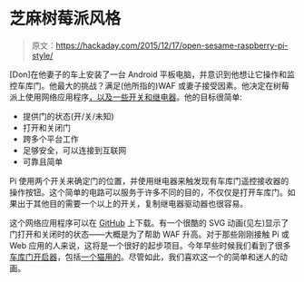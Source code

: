 # 芝麻树莓派风格

> 原文：<https://hackaday.com/2015/12/17/open-sesame-raspberry-pi-style/>

[Don]在他妻子的车上安装了一台 Android 平板电脑，并意识到他想让它操作和监控车库门。他最大的挑战？满足(他所指的)WAF 或妻子接受因素。他决定在树莓派上使用网络应用程序[，以及一些开关和继电器](http://dhowdy.blogspot.com/2015/10/opening-garage-door-from-internet.html)。他的目标很简单:

*   提供门的状态(开/关/未知)
*   打开和关闭门
*   跨多个平台工作
*   足够安全，可以连接到互联网
*   可靠且简单

Pi 使用两个开关来确定门的位置，并使用继电器来触发现有车库门遥控接收器的操作按钮。这个简单的电路可以服务于许多不同的目的，不仅仅是打开车库门。如果出于其他目的需要一个以上的开关，复制继电器驱动器也很容易。

这个网络应用程序可以在 [GitHub](https://github.com/dhowdy/GarageDoor) 上下载。有一个很酷的 SVG 动画(见左)显示了门打开和关闭时的状态——大概是为了帮助 WAF 升高。对于那些刚刚接触 Pi 或 Web 应用的人来说，这将是一个很好的起步项目。今年早些时候我们看到了很多[车库门开启器](http://hackaday.com/2015/02/23/another-garage-door-opener-this-time-with-security/)，包括[一个猫用的](http://hackaday.com/2015/02/17/automatic-garage-door-opener-takes-the-cake/)。尽管如此，我们喜欢这一个的简单和迷人的动画。